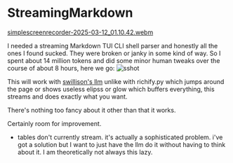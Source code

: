 # StreamingMarkdown
[simplescreenrecorder-2025-03-12_01.10.42.webm](https://github.com/user-attachments/assets/cfc2d90a-bcf0-4774-a5ae-e1477e431369)

I needed a streaming Markdown TUI CLI shell parser and honestly all the ones I found sucked. They were broken or janky in some kind of way. So I spent about 14 million tokens and did some minor human tweaks over the course of about 8 hours, here we go:
![sshot](https://github.com/user-attachments/assets/43cf7f5f-d11f-467e-8186-d5df9de84fb0)

This will work with [swillison's llm](https://github.com/simonw/llm) unlike with richify.py which jumps around the page or shows useless elipss or glow which buffers everything, this streams and does exactly what you want.

There's nothing too fancy about it other than that it works.

Certainly room for improvement.

 * tables don't currently stream. it's actually a sophisticated problem. i've got a solution but I want to just have the llm do it without having to think about it. I am theoretically not always this lazy.
